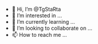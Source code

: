 - 👋 Hi, I’m @TgStaRta
- 👀 I’m interested in ...
- 🌱 I’m currently learning ...
- 💞️ I’m looking to collaborate on ...
- 📫 How to reach me ...

<!---
TgStaRta/TgStaRta is a ✨ special ✨ repository because its `README.md` (this file) appears on your GitHub profile.
You can click the Preview link to take a look at your changes.
--->
